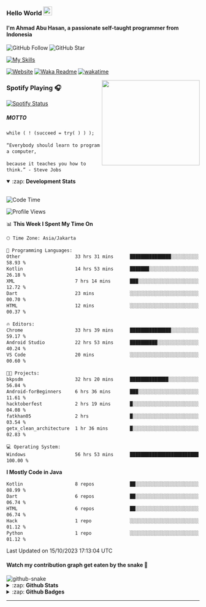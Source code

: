 ### Hello World <img src="https://github.com/eby8zevin/eby8zevin/blob/main/assets/Hi.gif"  width="23" height="23">

#### I'm Ahmad Abu Hasan, a passionate self-taught programmer from Indonesia

![GitHub Follow](https://img.shields.io/github/followers/eby8zevin.svg?style=social&label=Follow)
![GitHub Star](https://img.shields.io/github/stars/eby8zevin?affiliations=OWNER%2CCOLLABORATOR&style=social&label=Star)

[![My Skills](https://skillicons.dev/icons?i=androidstudio,java,kotlin,vscode,dart,flutter,linux)](https://skillicons.dev)

[![Website](https://img.shields.io/website?up_message=online&up_color=61DBFB&down_message=maintenance&down_color=FF0000&url=https%3A%2F%2Fconnect-with-eby.web.app&logo=react)](https://connect-with-eby.web.app)
[![Waka Readme](https://github.com/eby8zevin/eby8zevin/actions/workflows/anmol098.yml/badge.svg)](https://github.com/eby8zevin/eby8zevin/actions/workflows/anmol098.yml)
[![wakatime](https://wakatime.com/badge/user/bbcd646f-1daf-4865-a20e-46d4c803e6f8.svg)](https://wakatime.com/@bbcd646f-1daf-4865-a20e-46d4c803e6f8)

<img src="https://github.com/eby8zevin/eby8zevin/blob/main/assets/Octocat.png" width="255" height="222" align='right'>

### Spotify Playing 🎧

[<img src="https://readme-spotify-status-ahmadabuhasan.vercel.app/api/run-spotify-status" alt="Spotify Status" width="350" />](https://open.spotify.com/user/gr3y7pr12w9ol2dy2ccdb10e7)

##### MOTTO

```
while ( ! (succeed = try( ) ) );

“Everybody should learn to program a computer,

because it teaches you how to think.” - Steve Jobs
```

<details open>
  <summary> :zap: <b>Development Stats</b> </summary>
<br/>

<!--START_SECTION:waka-->
![Code Time](http://img.shields.io/badge/Code%20Time-4%2C421%20hrs%2017%20mins-blue)

![Profile Views](http://img.shields.io/badge/Profile%20Views-234-blue)

📊 **This Week I Spent My Time On** 

```text
🕑︎ Time Zone: Asia/Jakarta

💬 Programming Languages: 
Other                    33 hrs 31 mins      ███████████████░░░░░░░░░░   58.93 % 
Kotlin                   14 hrs 53 mins      ███████░░░░░░░░░░░░░░░░░░   26.18 % 
XML                      7 hrs 14 mins       ███░░░░░░░░░░░░░░░░░░░░░░   12.72 % 
Dart                     23 mins             ░░░░░░░░░░░░░░░░░░░░░░░░░   00.70 % 
HTML                     12 mins             ░░░░░░░░░░░░░░░░░░░░░░░░░   00.37 % 

🔥 Editors: 
Chrome                   33 hrs 39 mins      ███████████████░░░░░░░░░░   59.17 % 
Android Studio           22 hrs 53 mins      ██████████░░░░░░░░░░░░░░░   40.24 % 
VS Code                  20 mins             ░░░░░░░░░░░░░░░░░░░░░░░░░   00.60 % 

🐱‍💻 Projects: 
bkpsdm                   32 hrs 20 mins      ██████████████░░░░░░░░░░░   56.84 % 
Android-forBeginners     6 hrs 36 mins       ███░░░░░░░░░░░░░░░░░░░░░░   11.61 % 
hacktoberfest            2 hrs 19 mins       █░░░░░░░░░░░░░░░░░░░░░░░░   04.08 % 
fatkhan05                2 hrs               █░░░░░░░░░░░░░░░░░░░░░░░░   03.54 % 
getx_clean_architecture  1 hr 36 mins        █░░░░░░░░░░░░░░░░░░░░░░░░   02.83 % 

💻 Operating System: 
Windows                  56 hrs 53 mins      █████████████████████████   100.00 % 
```

**I Mostly Code in Java** 

```text
Kotlin                   8 repos             ██░░░░░░░░░░░░░░░░░░░░░░░   08.99 % 
Dart                     6 repos             ██░░░░░░░░░░░░░░░░░░░░░░░   06.74 % 
HTML                     6 repos             ██░░░░░░░░░░░░░░░░░░░░░░░   06.74 % 
Hack                     1 repo              ░░░░░░░░░░░░░░░░░░░░░░░░░   01.12 % 
Python                   1 repo              ░░░░░░░░░░░░░░░░░░░░░░░░░   01.12 % 
```




 Last Updated on 15/10/2023 17:13:04 UTC
<!--END_SECTION:waka-->

#### Watch my contribution graph get eaten by the snake 🐍

<picture>
  <source media="(prefers-color-scheme: dark)" srcset="https://raw.githubusercontent.com/eby8zevin/eby8zevin/output/github-contribution-grid-snake-dark.svg" />
  <source media="(prefers-color-scheme: light)" srcset="https://raw.githubusercontent.com/eby8zevin/eby8zevin/output/github-contribution-grid-snake.svg" />
  <img alt="github-snake" src="https://raw.githubusercontent.com/eby8zevin/eby8zevin/output/github-contribution-grid-snake.svg" />
</picture>

</details>

<details>
  <summary> :zap: <b>Github Stats</b> </summary>
<p align="center">:heart:</p>
<p align="center"><a href="https://github.com/eby8zevin">
  <img src="https://github-readme-stats.vercel.app/api?username=eby8zevin&show_icons=true&theme=dark&line_height=20">
  <img src="https://github-readme-stats.vercel.app/api/top-langs/?username=eby8zevin&layout=compact&theme=dark">
</a></p>
<p align="center">
  <a href="https://github.com/eby8zevin">
    <img src="https://github-readme-streak-stats.herokuapp.com/?user=eby8zevin&theme=dark"/>
  </a>
</p>
</details>

<details>
  <summary> :zap: <b>Github Badges</b> </summary>
  <br>
  <a href='https://archiveprogram.github.com/'><img src='https://raw.githubusercontent.com/acervenky/animated-github-badges/master/assets/acbadge.gif' width='40' height='40'></a> 
  <a href='https://docs.github.com/en/developers'><img src='https://raw.githubusercontent.com/acervenky/animated-github-badges/master/assets/devbadge.gif' width='40' height='40'></a> 
  <a href='https://github.com/pricing'><img src='https://raw.githubusercontent.com/acervenky/animated-github-badges/master/assets/pro.gif' width='40' height='40'></a> 
  <a href='https://stars.github.com/'><img src='https://raw.githubusercontent.com/acervenky/animated-github-badges/master/assets/starbadge.gif' width='35' height='35'></a> 
  <a href='https://docs.github.com/en/github/supporting-the-open-source-community-with-github-sponsors'><img src='https://raw.githubusercontent.com/acervenky/animated-github-badges/master/assets/sponsorbadge.gif' width='35' height='35'></a>
</details>

---
